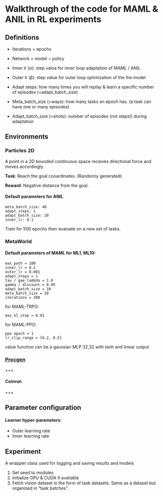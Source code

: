 # Walkthrough of the code for MAML & ANIL in RL experiments


## __Definitions__
- Iterations = epochs
- Network = model ~ policy
- Inner lr (α): step value for inner loop adaptation of MAML / ANIL
- Outer lr (β): step value for outer loop optimization of the the model

- Adapt steps: how many times you will replay & learn a specific number of episodes (=adapt_batch_size)

- Meta_batch_size (=ways): how many tasks an epoch has. (a task can have one or many episodes)

- Adapt_batch_size (=shots): number of episodes (not steps!) during adaptation

## __Environments__

### Particles 2D

A point in a 2D bounded continuous space receives directional force and moves accordingly.

**Task**:  Reach the goal cooardinates. (Randomly generated)
 
**Reward**:  Negative distance from the goal.

#### Default parameters for ANIL
```
meta_batch_size: 40
adapt_steps: 1
adapt_batch_size: 20
inner_lr: 0.1
```
Train for 500 epochs then evaluate on a new set of tasks.

### MetaWorld

#### Default parameters of MAML for ML1, ML10:

```
max_path = 100
inner_lr = 0.1
outer_lr = 0.001
adapt_steps = 1
tau / gae_lambda = 1.0
gamma / discount = 0.99
adapt_batch_size = 10
meta_batch_size = 20
iterations = 300
``` 

for MAML-TRPO:
``` 
max_kl_step = 0.01
``` 

for MAML-PPO:
``` 
ppo epoch = 1
lr_clip_range = [0.2, 0.5]
``` 

value function can be a gaussian MLP 32,32 with tanh and linear output

### [Procgen](https://openai.com/blog/procgen-benchmark/)

+++

#### Coinrun

+++

## __Parameter configuration__

#### Learner hyper-parameters:
- Outer learning rate
- Inner learning rate


## __Experiment__
A wrapper class used for logging and saving results and models


1. Set seed to modules
2. Initialize GPU & CUDA if available
3. Fetch vision dataset in the form of task datasets. Same as a dataset but organized in “task batches”.
